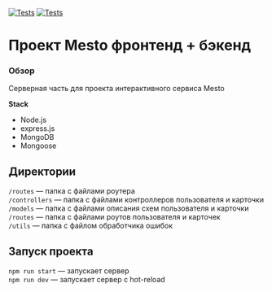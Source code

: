 [![Tests](../../actions/workflows/tests-13-sprint.yml/badge.svg)](../../actions/workflows/tests-13-sprint.yml) [![Tests](../../actions/workflows/tests-14-sprint.yml/badge.svg)](../../actions/workflows/tests-14-sprint.yml)
# Проект Mesto фронтенд + бэкенд

### Обзор

Серверная часть для проекта интерактивного сервиса Mesto

**Stack**

* Node.js
* express.js
* MongoDB
* Mongoose

## Директории

`/routes` — папка с файлами роутера  
`/controllers` — папка с файлами контроллеров пользователя и карточки   
`/models` — папка с файлами описания схем пользователя и карточки   
`/routes` — папка с файлами роутов пользователя и карточек   
`/utils` — папка с файлом обработчика ошибок


## Запуск проекта

`npm run start` — запускает сервер   
`npm run dev` — запускает сервер с hot-reload
